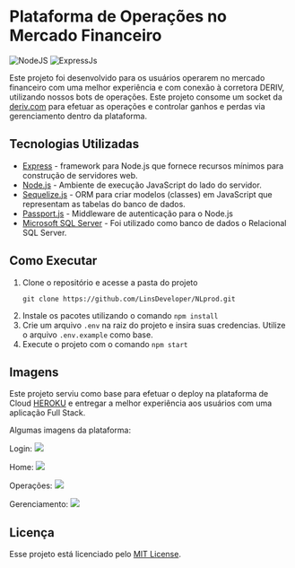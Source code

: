 # Plataforma de Operações no Mercado Financeiro

![NodeJS](https://img.shields.io/badge/node.js-6DA55F?style=for-the-badge&logo=node.js&logoColor=white)
![ExpressJs](https://img.shields.io/badge/express.js-6DA55F?style=for-the-badge&logo=node.js&logoColor=white)

Este projeto foi desenvolvido para os usuários operarem no mercado financeiro com uma melhor experiência e com conexão à corretora DERIV, utilizando nossos bots de operações. Este projeto consome um socket da [deriv.com](https://deriv.com) para efetuar as operações e controlar ganhos e perdas via gerenciamento dentro da plataforma.

## Tecnologias Utilizadas

- [Express](https://expressjs.com) -  framework para Node.js que fornece recursos mínimos para construção de servidores web.
- [Node.js](https://nodejs.org) - Ambiente de execução JavaScript do lado do servidor.
- [Sequelize.js](https://sequelize.org) - ORM para criar modelos (classes) em JavaScript que representam as tabelas do banco de dados.
- [Passport.js](https://www.passportjs.org) - Middleware de autenticação para o Node.js
- [Microsoft SQL Server](https://www.microsoft.com/pt-br/sql-server) - Foi utilizado como banco de dados o Relacional SQL Server.

## Como Executar

1. Clone o repositório e acesse a pasta do projeto
   ```shell
   git clone https://github.com/LinsDeveloper/NLprod.git
    ```
2. Instale os pacotes utilizando o comando `npm install`
3. Crie um arquivo `.env` na raiz do projeto e insira suas credencias. Utilize o arquivo `.env.example` como base.
4. Execute o projeto com o comando `npm start`



## Imagens

Este projeto serviu como base para efetuar o deploy na plataforma de Cloud [HEROKU](https://www.heroku.com/pricing) e entregar a melhor experiência aos usuários com uma aplicação Full Stack. 

Algumas imagens da plataforma:

Login:
<img src="./imgs/imgLogin.png"/>

Home:
<img src="./imgs/imgHome.png"/>

Operações:
<img src="./imgs/imgOperacoes.jpeg"/>

Gerenciamento:
<img src="./imgs/imgGerenciamento.png"/>


## Licença

Esse projeto está licenciado pelo [MIT License](https://github.com/LinsDeveloper/NLprod/blob/main/LICENSE).
